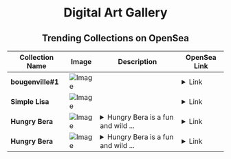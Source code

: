 <div align="center">

# Digital Art Gallery

## Trending Collections on OpenSea

| Collection Name                       | Image                                                                                     | Description                       | OpenSea Link                                                                                          |
|---------------------------------------|-------------------------------------------------------------------------------------------|-----------------------------------|--------------------------------------------------------------------------------------------------------|
| **bougenville#1** | ![Image](https://i.seadn.io/s/raw/files/7f50b8e3d92fe1740e4bedbf1adf6c4c.jpg?w=500&auto=format?w=200&auto=format) |  | <details><summary>Link</summary>[bougenville#1](https://opensea.io/collection/bougenville-1-1)</details> |
| **Simple Lisa** | ![Image](https://i.seadn.io/s/raw/files/275cd6a0495569ba310e336a8a5e10dc.png?w=500&auto=format?w=200&auto=format) |  | <details><summary>Link</summary>[Simple Lisa](https://opensea.io/collection/simple-lisa)</details> |
| **Hungry Bera** | ![Image](https://i.seadn.io/s/raw/files/1c003836d93382a716e752e3f784a713.png?w=500&auto=format?w=200&auto=format) | <details><summary>Hungry Bera is a fun and wild ...</summary>Hungry Bera is a fun and wild NFT collection featuring a mischievous bear always on the hunt for its next feast, blending humor and adventure in every piece.</details> | <details><summary>Link</summary>[Hungry Bera](https://opensea.io/collection/hungry-bera-124)</details> |
| **Hungry Bera** | ![Image](https://i.seadn.io/s/raw/files/1c003836d93382a716e752e3f784a713.png?w=500&auto=format?w=200&auto=format) | <details><summary>Hungry Bera is a fun and wild ...</summary>Hungry Bera is a fun and wild NFT collection featuring a mischievous bear always on the hunt for its next feast, blending humor and adventure in every piece.</details> | <details><summary>Link</summary>[Hungry Bera](https://opensea.io/collection/hungry-bera-123)</details> |

</div>